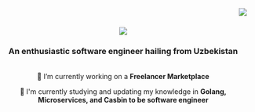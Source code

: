 <img align="right" src="https://visitor-badge.laobi.icu/badge?page_id=rarebek.rarebek" />
<h1 align="center">
  <img src="https://readme-typing-svg.demolab.com?font=Montserrat&weight=500&size=40&duration=3000&pause=1000&center=true&vCenter=true&random=false&width=435&lines=I'm+Nodirbek;Golang+developer"/>
</h1>

<h3 align="center">An enthusiastic software engineer hailing from Uzbekistan</h3>

<br/>

<div align = "center"
  
  🔭 I’m currently working on a **Freelancer Marketplace**
  
  🌱 I'm currently studying and updating my knowledge in **Golang, Microservices, and Casbin to be software engineer**
</div>

<div align = "center">
  <a href = "mailto:nodirbekgolang@gmail.com">
    <img src = "https://img.shields.io/badge/Gmail-D14836?style=for-the-badge&logo=gmail&logoColor=white" target = "_blank />
  </a>
</div>

